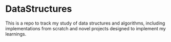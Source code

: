 # DataStructures
This is a repo to track my study of data structures and algorithms, including implementations from scratch and novel projects designed to implement my learnings.
